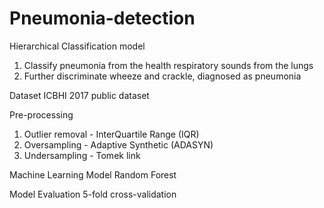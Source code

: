 # Pneumonia-detection
Hierarchical Classification model
1. Classify pneumonia from the health respiratory sounds from the lungs
2. Further discriminate wheeze and crackle, diagnosed as pneumonia

Dataset
ICBHI 2017 public dataset

Pre-processing
1. Outlier removal - InterQuartile Range (IQR)
2. Oversampling - Adaptive Synthetic (ADASYN)
3. Undersampling - Tomek link

Machine Learning Model
Random Forest

Model Evaluation
5-fold cross-validation
